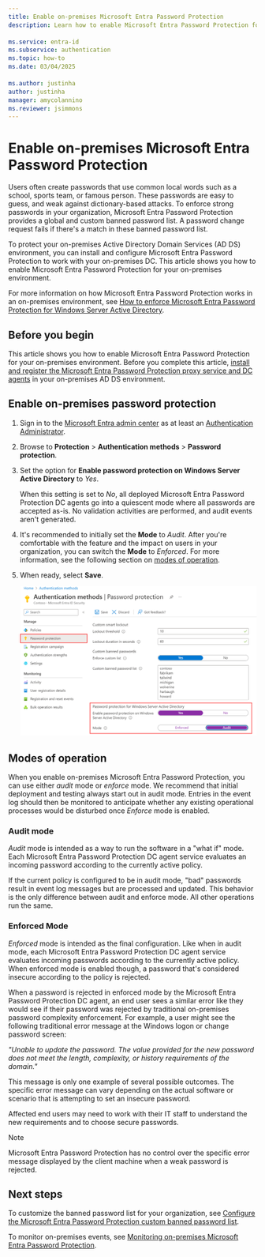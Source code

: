 ```yaml
---
title: Enable on-premises Microsoft Entra Password Protection
description: Learn how to enable Microsoft Entra Password Protection for an on-premises Active Directory Domain Services environment

ms.service: entra-id
ms.subservice: authentication
ms.topic: how-to
ms.date: 03/04/2025

ms.author: justinha
author: justinha
manager: amycolannino
ms.reviewer: jsimmons
---
```

# Enable on-premises Microsoft Entra Password Protection

Users often create passwords that use common local words such as a school, sports team, or famous person. These passwords are easy to guess, and weak against dictionary-based attacks. To enforce strong passwords in your organization, Microsoft Entra Password Protection provides a global and custom banned password list. A password change request fails if there's a match in these banned password list.

To protect your on-premises Active Directory Domain Services (AD DS) environment, you can install and configure Microsoft Entra Password Protection to work with your on-premises DC. This article shows you how to enable Microsoft Entra Password Protection for your on-premises environment.

For more information on how Microsoft Entra Password Protection works in an on-premises environment, see [How to enforce Microsoft Entra Password Protection for Windows Server Active Directory](concept-password-ban-bad-on-premises.md).

## Before you begin

This article shows you how to enable Microsoft Entra Password Protection for your on-premises environment. Before you complete this article, [install and register the Microsoft Entra Password Protection proxy service and DC agents](howto-password-ban-bad-on-premises-deploy.md) in your on-premises AD DS environment.

## Enable on-premises password protection


1. Sign in to the [Microsoft Entra admin center](https://entra.microsoft.com) as at least an [Authentication Administrator](~/identity/role-based-access-control/permissions-reference.md#authentication-administrator).
1. Browse to **Protection** > **Authentication methods** > **Password protection**.
1. Set the option for **Enable password protection on Windows Server Active Directory** to *Yes*.

    When this setting is set to *No*, all deployed Microsoft Entra Password Protection DC agents go into a quiescent mode where all passwords are accepted as-is. No validation activities are performed, and audit events aren't generated.

1. It's recommended to initially set the **Mode** to *Audit*. After you're comfortable with the feature and the impact on users in your organization, you can switch the **Mode** to *Enforced*. For more information, see the following section on [modes of operation](#modes-of-operation).
1. When ready, select **Save**.

    [![Enable on-premises password protection under Authentication Methods in the Microsoft Entra admin center](media/howto-password-ban-bad-on-premises-operations/enable-configure-custom-banned-passwords-cropped.png)](media/howto-password-ban-bad-on-premises-operations/enable-configure-custom-banned-passwords.png#lightbox)

## Modes of operation

When you enable on-premises Microsoft Entra Password Protection, you can use either *audit* mode or *enforce* mode. We recommend that initial deployment and testing always start out in audit mode. Entries in the event log should then be monitored to anticipate whether any existing operational processes would be disturbed once *Enforce* mode is enabled.

### Audit mode

*Audit* mode is intended as a way to run the software in a "what if" mode. Each Microsoft Entra Password Protection DC agent service evaluates an incoming password according to the currently active policy.

If the current policy is configured to be in audit mode, "bad" passwords result in event log messages but are processed and updated. This behavior is the only difference between audit and enforce mode. All other operations run the same.

### Enforced Mode

*Enforced* mode is intended as the final configuration. Like when in audit mode, each Microsoft Entra Password Protection DC agent service evaluates incoming passwords according to the currently active policy. When enforced mode is enabled though, a password that's considered insecure according to the policy is rejected.

When a password is rejected in enforced mode by the Microsoft Entra Password Protection DC agent, an end user sees a similar error like they would see if their password was rejected by traditional on-premises password complexity enforcement. For example, a user might see the following traditional error message at the Windows logon or change password screen:

*"Unable to update the password. The value provided for the new password does not meet the length, complexity, or history requirements of the domain."*

This message is only one example of several possible outcomes. The specific error message can vary depending on the actual software or scenario that is attempting to set an insecure password.

Affected end users may need to work with their IT staff to understand the new requirements and to choose secure passwords.

> [!NOTE]
> Microsoft Entra Password Protection has no control over the specific error message displayed by the client machine when a weak password is rejected.

## Next steps

To customize the banned password list for your organization, see [Configure the Microsoft Entra Password Protection custom banned password list](tutorial-configure-custom-password-protection.md).

To monitor on-premises events, see [Monitoring on-premises Microsoft Entra Password Protection](howto-password-ban-bad-on-premises-monitor.md).
